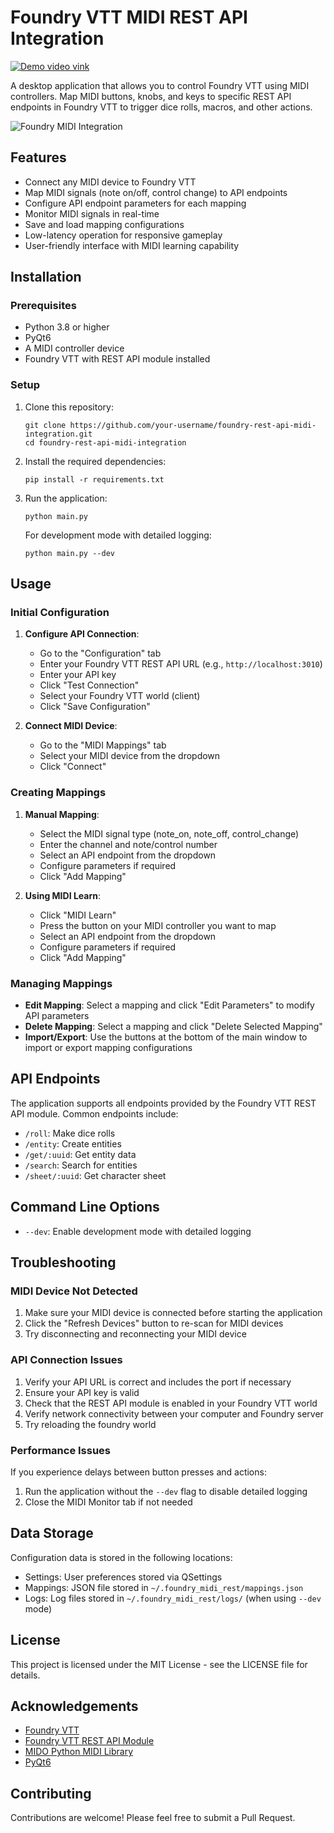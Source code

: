 # Foundry VTT MIDI REST API Integration

[![Demo video vink](https://img.youtube.com/vi/8ISvtMumBYc/0.jpg)](https://www.youtube.com/shorts/8ISvtMumBYc)

A desktop application that allows you to control Foundry VTT using MIDI controllers. Map MIDI buttons, knobs, and keys to specific REST API endpoints in Foundry VTT to trigger dice rolls, macros, and other actions.

![Foundry MIDI Integration](docs/images/app_screenshot.png)

## Features

- Connect any MIDI device to Foundry VTT
- Map MIDI signals (note on/off, control change) to API endpoints
- Configure API endpoint parameters for each mapping
- Monitor MIDI signals in real-time
- Save and load mapping configurations
- Low-latency operation for responsive gameplay
- User-friendly interface with MIDI learning capability

## Installation

### Prerequisites

- Python 3.8 or higher
- PyQt6
- A MIDI controller device
- Foundry VTT with REST API module installed

### Setup

1. Clone this repository:
   ```
   git clone https://github.com/your-username/foundry-rest-api-midi-integration.git
   cd foundry-rest-api-midi-integration
   ```

2. Install the required dependencies:
   ```
   pip install -r requirements.txt
   ```

3. Run the application:
   ```
   python main.py
   ```

   For development mode with detailed logging:
   ```
   python main.py --dev
   ```

## Usage

### Initial Configuration

1. **Configure API Connection**:
   - Go to the "Configuration" tab
   - Enter your Foundry VTT REST API URL (e.g., `http://localhost:3010`)
   - Enter your API key
   - Click "Test Connection"
   - Select your Foundry VTT world (client)
   - Click "Save Configuration"

2. **Connect MIDI Device**:
   - Go to the "MIDI Mappings" tab
   - Select your MIDI device from the dropdown
   - Click "Connect"

### Creating Mappings

1. **Manual Mapping**:
   - Select the MIDI signal type (note_on, note_off, control_change)
   - Enter the channel and note/control number
   - Select an API endpoint from the dropdown
   - Configure parameters if required
   - Click "Add Mapping"

2. **Using MIDI Learn**:
   - Click "MIDI Learn"
   - Press the button on your MIDI controller you want to map
   - Select an API endpoint from the dropdown
   - Configure parameters if required
   - Click "Add Mapping"

### Managing Mappings

- **Edit Mapping**: Select a mapping and click "Edit Parameters" to modify API parameters
- **Delete Mapping**: Select a mapping and click "Delete Selected Mapping"
- **Import/Export**: Use the buttons at the bottom of the main window to import or export mapping configurations

## API Endpoints

The application supports all endpoints provided by the Foundry VTT REST API module. Common endpoints include:

- `/roll`: Make dice rolls
- `/entity`: Create entities
- `/get/:uuid`: Get entity data
- `/search`: Search for entities
- `/sheet/:uuid`: Get character sheet

## Command Line Options

- `--dev`: Enable development mode with detailed logging

## Troubleshooting

### MIDI Device Not Detected

1. Make sure your MIDI device is connected before starting the application
2. Click the "Refresh Devices" button to re-scan for MIDI devices
3. Try disconnecting and reconnecting your MIDI device

### API Connection Issues

1. Verify your API URL is correct and includes the port if necessary
2. Ensure your API key is valid
3. Check that the REST API module is enabled in your Foundry VTT world
4. Verify network connectivity between your computer and Foundry server
5. Try reloading the foundry world

### Performance Issues

If you experience delays between button presses and actions:

1. Run the application without the `--dev` flag to disable detailed logging
2. Close the MIDI Monitor tab if not needed

## Data Storage

Configuration data is stored in the following locations:

- Settings: User preferences stored via QSettings
- Mappings: JSON file stored in `~/.foundry_midi_rest/mappings.json`
- Logs: Log files stored in `~/.foundry_midi_rest/logs/` (when using `--dev` mode)

## License

This project is licensed under the MIT License - see the LICENSE file for details.

## Acknowledgements

- [Foundry VTT](https://foundryvtt.com/)
- [Foundry VTT REST API Module](https://github.com/ThreeHats/foundryvtt-rest-api)
- [MIDO Python MIDI Library](https://mido.readthedocs.io/)
- [PyQt6](https://www.riverbankcomputing.com/software/pyqt/)

## Contributing

Contributions are welcome! Please feel free to submit a Pull Request.
